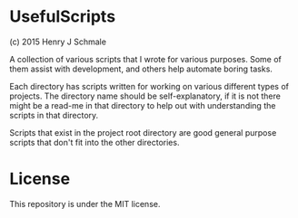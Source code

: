 # UsefulScripts
(c) 2015 Henry J Schmale

A collection of various scripts that I wrote for various purposes.
Some of them assist with development, and others help automate
boring tasks.

Each directory has scripts written for working on various different
types of projects. The directory name should be self-explanatory, if
it is not there might be a read-me in that directory to help out
with understanding the scripts in that directory.

Scripts that exist in the project root directory are good general
purpose scripts that don't fit into the other directories.

# License
This repository is under the MIT license.
